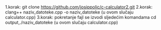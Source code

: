 1.korak: git clone https://github.com/josippolic/c-calculator2.git 
2.korak: clang++ naziv_datoteke.cpp -o naziv_datoteke (u ovom slučaju calculator.cpp)
3.korak: pokretanje fajl se izvodi sljedećim komandama cd output,./naziv_datoteke (u ovom slučaju calculator.cpp)
